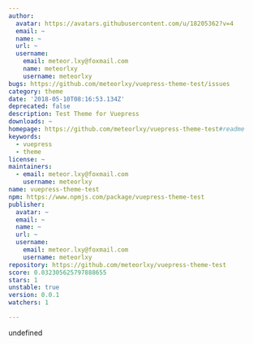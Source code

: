 ```yaml
---
author:
  avatar: https://avatars.githubusercontent.com/u/18205362?v=4
  email: ~
  name: ~
  url: ~
  username:
    email: meteor.lxy@foxmail.com
    name: meteorlxy
    username: meteorlxy
bugs: https://github.com/meteorlxy/vuepress-theme-test/issues
category: theme
date: '2018-05-10T08:16:53.134Z'
deprecated: false
description: Test Theme for Vuepress
downloads: ~
homepage: https://github.com/meteorlxy/vuepress-theme-test#readme
keywords:
  - vuepress
  - theme
license: ~
maintainers:
  - email: meteor.lxy@foxmail.com
    username: meteorlxy
name: vuepress-theme-test
npm: https://www.npmjs.com/package/vuepress-theme-test
publisher:
  avatar: ~
  email: ~
  name: ~
  url: ~
  username:
    email: meteor.lxy@foxmail.com
    username: meteorlxy
repository: https://github.com/meteorlxy/vuepress-theme-test
score: 0.032305625797888655
stars: 1
unstable: true
version: 0.0.1
watchers: 1

---
```


undefined